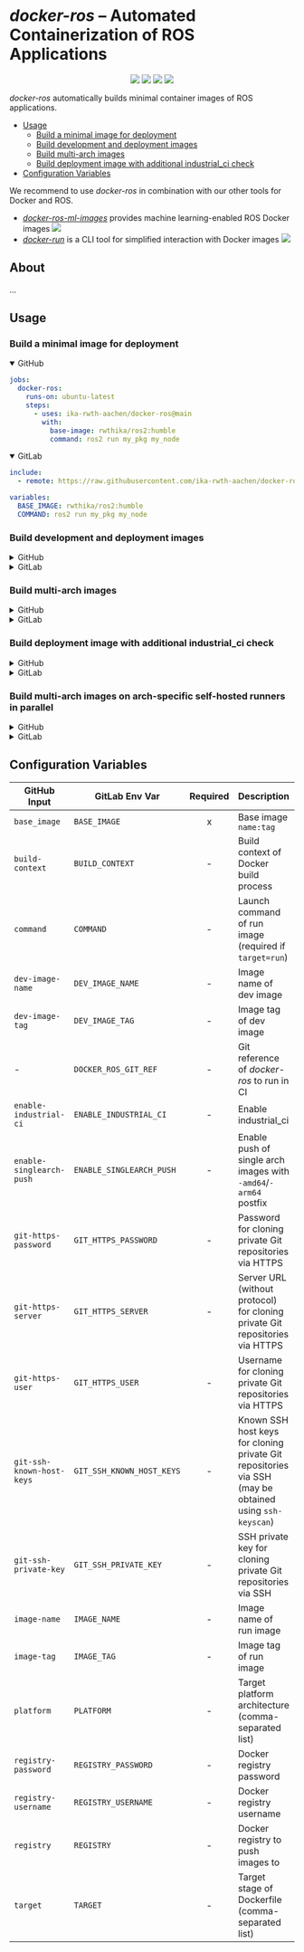 # *docker-ros* – Automated Containerization of ROS Applications

<p align="center">
  <img src="https://img.shields.io/github/v/release/ika-rwth-aachen/docker-ros"/></a>
  <img src="https://img.shields.io/github/license/ika-rwth-aachen/docker-ros"/>
  <a href="https://github.com/ika-rwth-aachen/docker-ros/actions/workflows/github.yml"><img src="https://github.com/ika-rwth-aachen/docker-ros/actions/workflows/github.yml/badge.svg"/></a>
  <a href="https://github.com/ika-rwth-aachen/docker-ros/actions/workflows/gitlab.yml"><img src="https://github.com/ika-rwth-aachen/docker-ros/actions/workflows/gitlab.yml/badge.svg"/></a>
</p>

*docker-ros* automatically builds minimal container images of ROS applications.

- [Usage](#usage)
  - [Build a minimal image for deployment](#build-a-minimal-image-for-deployment)
  - [Build development and deployment images](#build-development-and-deployment-images)
  - [Build multi-arch images](#build-multi-arch-images)
  - [Build deployment image with additional industrial\_ci check](#build-deployment-image-with-additional-industrial_ci-check)
- [Configuration Variables](#configuration-variables)

We recommend to use *docker-ros* in combination with our other tools for Docker and ROS.
- [*docker-ros-ml-images*](https://github.com/ika-rwth-aachen/docker-ros-ml-images) provides machine learning-enabled ROS Docker images <a href="https://github.com/ika-rwth-aachen/docker-ros-ml-images"><img src="https://img.shields.io/github/stars/ika-rwth-aachen/docker-ros-ml-images?style=social"/></a>
- [*docker-run*](https://github.com/ika-rwth-aachen/docker-run) is a CLI tool for simplified interaction with Docker images <a href="https://github.com/ika-rwth-aachen/docker-run"><img src="https://img.shields.io/github/stars/ika-rwth-aachen/docker-run?style=social"/></a>


## About

...


## Usage

### Build a minimal image for deployment

<details open><summary>GitHub</summary>

```yml
jobs:
  docker-ros:
    runs-on: ubuntu-latest
    steps:
      - uses: ika-rwth-aachen/docker-ros@main
        with:
          base-image: rwthika/ros2:humble
          command: ros2 run my_pkg my_node
```

</details>

<details open><summary>GitLab</summary>

```yml
include:
  - remote: https://raw.githubusercontent.com/ika-rwth-aachen/docker-ros/main/templates/.gitlab-ci.template.yml

variables:
  BASE_IMAGE: rwthika/ros2:humble
  COMMAND: ros2 run my_pkg my_node
```

</details>

### Build development and deployment images

<details><summary>GitHub</summary>

```yml
jobs:
  docker-ros:
    runs-on: ubuntu-latest
    steps:
      - uses: ika-rwth-aachen/docker-ros@main
        with:
          base-image: rwthika/ros2:humble
          command: ros2 run my_pkg my_node
          target: dev,run
```

</details>

<details><summary>GitLab</summary>

```yml
include:
  - remote: https://raw.githubusercontent.com/ika-rwth-aachen/docker-ros/main/templates/.gitlab-ci.template.yml

variables:
  BASE_IMAGE: rwthika/ros2:humble
  COMMAND: ros2 run my_pkg my_node
  TARGET: dev,run
```

</details>

### Build multi-arch images

<details><summary>GitHub</summary>

```yml
jobs:
  docker-ros:
    runs-on: ubuntu-latest
    steps:
      - uses: ika-rwth-aachen/docker-ros@main
        with:
          base-image: rwthika/ros2:humble
          command: ros2 run my_pkg my_node
          target: dev,run
          platform: amd64,arm64
```

</details>

<details><summary>GitLab</summary>

```yml
include:
  - remote: https://raw.githubusercontent.com/ika-rwth-aachen/docker-ros/main/templates/.gitlab-ci.template.yml

variables:
  BASE_IMAGE: rwthika/ros2:humble
  COMMAND: ros2 run my_pkg my_node
  TARGET: dev,run
  PLATFORM: amd64,arm64
```

</details>

### Build deployment image with additional industrial_ci check

<details><summary>GitHub</summary>

```yml
jobs:
  docker-ros:
    runs-on: ubuntu-latest
    steps:
      - uses: ika-rwth-aachen/docker-ros@main
        with:
          base-image: rwthika/ros2:humble
          command: ros2 run my_pkg my_node
          enable-industrial-ci: 'true'
```

</details>

<details><summary>GitLab</summary>

```yml
include:
  - remote: https://raw.githubusercontent.com/ika-rwth-aachen/docker-ros/main/templates/.gitlab-ci.template.yml

variables:
  BASE_IMAGE: rwthika/ros2:humble
  COMMAND: ros2 run my_pkg my_node
  ENABLE_INDUSTRIAL_CI: 'true'
```

</details>

### Build multi-arch images on arch-specific self-hosted runners in parallel

<details><summary>GitHub</summary>

```yml
jobs:
  docker-ros:
    strategy:
      matrix:
        target: [dev, run]
        platform: [amd64, arm64]  
    runs-on: [self-hosted, "${{ matrix.platform }}"]
    steps:
      - uses: ika-rwth-aachen/docker-ros@main
        with:
          base-image: rwthika/ros2:humble
          command: ros2 run my_pkg my_node
          target: ${{ matrix.target }}
          platform: ${{ matrix.platform }}
          enable-singlearch-push: true
      # TODO: manifest
```

</details>

<details><summary>GitLab</summary>

```yml
# TODO
```

</details>

## Configuration Variables

| GitHub Input | GitLab Env Var | Required | Description | Default GitHub | Default GitLab | Allow. Values |
| --- | --- | :---: | --- | :---: | :---: | :---: |
| `base_image` | `BASE_IMAGE` | x | Base image `name:tag` | - | - | - |
| `build-context` | `BUILD_CONTEXT` | - | Build context of Docker build process | `${{ github.workspace }}` | `.` | - |
| `command` | `COMMAND` | - | Launch command of run image (required if `target=run`) | - | - | - |
| `dev-image-name` | `DEV_IMAGE_NAME` | - | Image name of dev image |  |  | - |
| `dev-image-tag` | `DEV_IMAGE_TAG` | - | Image tag of dev image | `<IMAGE_NAME>` | `"<IMAGE_TAG>-dev` | - |
| - | `DOCKER_ROS_GIT_REF` | - | Git reference of *docker-ros* to run in CI | - | `main` | - |
| `enable-industrial-ci` | `ENABLE_INDUSTRIAL_CI` | - | Enable industrial_ci | `false` | `false` | `true`, `false` |
| `enable-singlearch-push` | `ENABLE_SINGLEARCH_PUSH` | - | Enable push of single arch images with `-amd64`/`-arm64` postfix | `false` | `false` | `true`, `false` |
| `git-https-password` | `GIT_HTTPS_PASSWORD` | - | Password for cloning private Git repositories via HTTPS | `${{ github.token }}` | `$CI_JOB_TOKEN` | - |
| `git-https-server` | `GIT_HTTPS_SERVER` | - | Server URL (without protocol) for cloning private Git repositories via HTTPS | `github.com` | `$CI_SERVER_HOST:$CI_SERVER_PORT` | - |
| `git-https-user` | `GIT_HTTPS_USER` | - | Username for cloning private Git repositories via HTTPS | `${{ github.actor }}` | `gitlab-ci-token` |  |
| `git-ssh-known-host-keys` | `GIT_SSH_KNOWN_HOST_KEYS` | - | Known SSH host keys for cloning private Git repositories via SSH (may be obtained using `ssh-keyscan`) | - | - | - |
| `git-ssh-private-key` | `GIT_SSH_PRIVATE_KEY` | - | SSH private key for cloning private Git repositories via SSH | - | - | - |
| `image-name` | `IMAGE_NAME` | - | Image name of run image | `ghcr.io/${{ github.repository }}` | `$CI_REGISTRY_IMAGE` | - |
| `image-tag` | `IMAGE_TAG` | - | Image tag of run image | `latest` | `latest` | - |
| `platform` | `PLATFORM` | - | Target platform architecture (comma-separated list) | runner architecture | runner architecture | `amd64`, `arm64` |
| `registry-password` | `REGISTRY_PASSWORD` | - | Docker registry password | `${{ github.token }}` | `$CI_REGISTRY_PASSWORD` | - |
| `registry-username` | `REGISTRY_USERNAME` | - | Docker registry username | `${{ github.actor }}` | `$CI_REGISTRY_USER` | - |
| `registry` | `REGISTRY` | - | Docker registry to push images to | `ghcr.io` | `$CI_REGISTRY` | - |
| `target` | `TARGET` | - | Target stage of Dockerfile (comma-separated list) | `run` | `run` | `dev`, `run`, `dev,run` |
